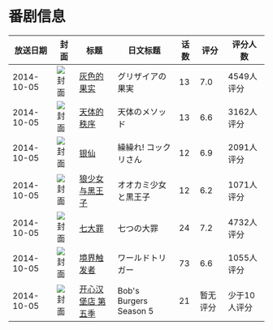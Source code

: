 # 番剧信息

|放送日期|封面|标题|日文标题|话数|评分|评分人数|
|---|---|---|---|---|---|---|
|2014-10-05|![封面](https://lain.bgm.tv/pic/cover/c/fc/b4/67376_WkW5k.jpg)|[灰色的果实](https://bangumi.tv/subject/67376)|グリザイアの果実|13|7.0|4549人评分|
|2014-10-05|![封面](https://lain.bgm.tv/pic/cover/c/ee/96/100040_cs2Gg.jpg)|[天体的秩序](https://bangumi.tv/subject/100040)|天体のメソッド|13|6.6|3162人评分|
|2014-10-05|![封面](https://lain.bgm.tv/pic/cover/c/ea/31/100227_Rlc85.jpg)|[银仙](https://bangumi.tv/subject/100227)|繰繰れ! コックリさん|12|6.9|2091人评分|
|2014-10-05|![封面](https://lain.bgm.tv/pic/cover/c/5d/d5/101518_XLUT8.jpg)|[狼少女与黑王子](https://bangumi.tv/subject/101518)|オオカミ少女と黒王子|12|6.2|1071人评分|
|2014-10-05|![封面](https://lain.bgm.tv/pic/cover/c/48/8d/101820_V11cJ.jpg)|[七大罪](https://bangumi.tv/subject/101820)|七つの大罪|24|7.2|4732人评分|
|2014-10-05|![封面](https://lain.bgm.tv/pic/cover/c/a4/d7/104906_2noZn.jpg)|[境界触发者](https://bangumi.tv/subject/104906)|ワールドトリガー|73|6.6|1055人评分|
|2014-10-05|![封面](https://lain.bgm.tv/pic/cover/c/c5/25/128504_9YEYp.jpg)|[开心汉堡店 第五季](https://bangumi.tv/subject/128504)|Bob's Burgers Season 5|21|暂无评分|少于10人评分|
